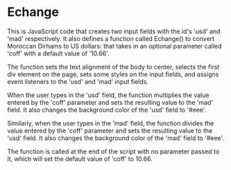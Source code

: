 # Echange

This is JavaScript code that creates two input fields with the id's 'usd' and 'mad' respectively. It also defines a function called Echange() to convert Moroccan Dirhams to US dollars:
that takes in an optional parameter called 'coff' with a default value of '10.66'.

The function sets the text alignment of the body to center, selects the first div element on the page, sets some styles on the input fields, and assigns event listeners to the 'usd' and 'mad' input fields.

When the user types in the 'usd' field, the function multiplies the value entered by the 'coff' parameter and sets the resulting value to the 'mad' field. It also changes the background color of the 'usd' field to '#eee'.

Similarly, when the user types in the 'mad' field, the function divides the value entered by the 'coff' parameter and sets the resulting value to the 'usd' field. It also changes the background color of the 'mad' field to '#eee'.

The function is called at the end of the script with no parameter passed to it, which will set the default value of 'coff' to 10.66.

